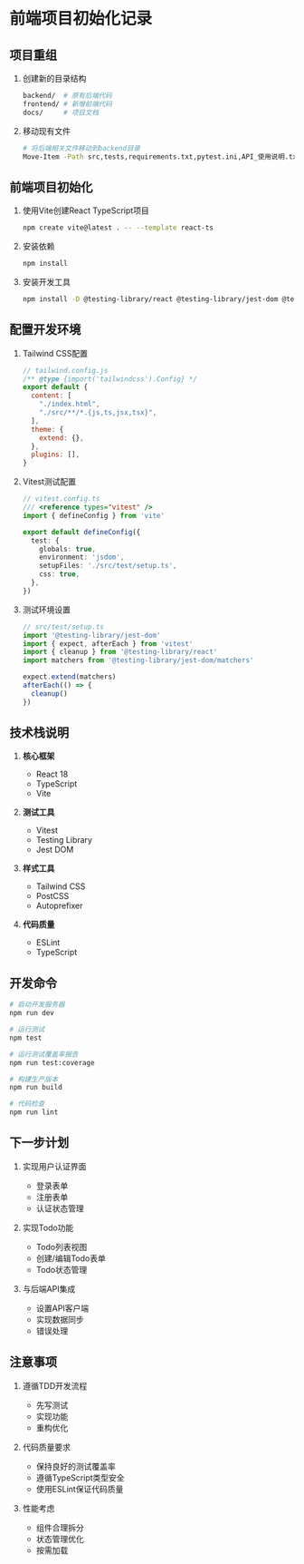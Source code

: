 # 前端项目初始化记录

## 项目重组

1. 创建新的目录结构
   ```bash
   backend/  # 原有后端代码
   frontend/ # 新增前端代码
   docs/     # 项目文档
   ```

2. 移动现有文件
   ```bash
   # 将后端相关文件移动到backend目录
   Move-Item -Path src,tests,requirements.txt,pytest.ini,API_使用说明.txt,.gitignore -Destination backend/
   ```

## 前端项目初始化

1. 使用Vite创建React TypeScript项目
   ```bash
   npm create vite@latest . -- --template react-ts
   ```

2. 安装依赖
   ```bash
   npm install
   ```

3. 安装开发工具
   ```bash
   npm install -D @testing-library/react @testing-library/jest-dom @testing-library/user-event vitest jsdom tailwindcss postcss autoprefixer
   ```

## 配置开发环境

1. Tailwind CSS配置
   ```js
   // tailwind.config.js
   /** @type {import('tailwindcss').Config} */
   export default {
     content: [
       "./index.html",
       "./src/**/*.{js,ts,jsx,tsx}",
     ],
     theme: {
       extend: {},
     },
     plugins: [],
   }
   ```

2. Vitest测试配置
   ```ts
   // vitest.config.ts
   /// <reference types="vitest" />
   import { defineConfig } from 'vite'

   export default defineConfig({
     test: {
       globals: true,
       environment: 'jsdom',
       setupFiles: './src/test/setup.ts',
       css: true,
     },
   })
   ```

3. 测试环境设置
   ```ts
   // src/test/setup.ts
   import '@testing-library/jest-dom'
   import { expect, afterEach } from 'vitest'
   import { cleanup } from '@testing-library/react'
   import matchers from '@testing-library/jest-dom/matchers'

   expect.extend(matchers)
   afterEach(() => {
     cleanup()
   })
   ```

## 技术栈说明

1. **核心框架**
   - React 18
   - TypeScript
   - Vite

2. **测试工具**
   - Vitest
   - Testing Library
   - Jest DOM

3. **样式工具**
   - Tailwind CSS
   - PostCSS
   - Autoprefixer

4. **代码质量**
   - ESLint
   - TypeScript

## 开发命令

```bash
# 启动开发服务器
npm run dev

# 运行测试
npm test

# 运行测试覆盖率报告
npm run test:coverage

# 构建生产版本
npm run build

# 代码检查
npm run lint
```

## 下一步计划

1. 实现用户认证界面
   - 登录表单
   - 注册表单
   - 认证状态管理

2. 实现Todo功能
   - Todo列表视图
   - 创建/编辑Todo表单
   - Todo状态管理

3. 与后端API集成
   - 设置API客户端
   - 实现数据同步
   - 错误处理

## 注意事项

1. 遵循TDD开发流程
   - 先写测试
   - 实现功能
   - 重构优化

2. 代码质量要求
   - 保持良好的测试覆盖率
   - 遵循TypeScript类型安全
   - 使用ESLint保证代码质量

3. 性能考虑
   - 组件合理拆分
   - 状态管理优化
   - 按需加载
``` 